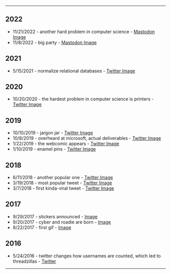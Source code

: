 
***

## 2022

* 11/21/2022 - another hard problem in computer science - [Mastodon Image](https://threddyrexstorage.blob.core.windows.net/posts/20221121_computer_science.png)
* 11/8/2022 - big party - [Mastodon Image](https://threddyrexstorage.blob.core.windows.net/posts/20221108_big_party.png)


## 2021

* 5/15/2021 - normalize relational databases - [Twitter Image](https://threddyrexstorage.blob.core.windows.net/posts/20210515_databases.png)


## 2020

* 10/20/2020 - the hardest problem in computer science is printers - [Twitter Image](https://threddyrexstorage.blob.core.windows.net/posts/20201018_printers.png)


## 2019


* 10/10/2019 - jargon jar - [Twitter Image](https://threddyrexstorage.blob.core.windows.net/posts/20191010_jargon_jar.png)
* 10/8/2019 - overheard at microsoft, actual deliverables - [Twitter Image](https://threddyrexstorage.blob.core.windows.net/posts/20191008_deliverables.png)
* 1/22/2019 - the webcomic appears - [Twitter Image](https://threddyrexstorage.blob.core.windows.net/posts/20190122_webcomic.png)
* 1/10/2019 - enamel pins - [Twitter Image](https://threddyrexstorage.blob.core.windows.net/posts/20190110_pins_arrive.png)


## 2018


* 6/11/2018 - another popular one - [Twitter Image](https://threddyrexstorage.blob.core.windows.net/posts/20180611_keyboard_wall.png)
* 3/19/2018 - most popular tweet - [Twitter Image](https://threddyrexstorage.blob.core.windows.net/posts/20180319_software_developers_confidence.png)
* 3/7/2018 - first kinda-viral tweet - [Twitter Image](https://threddyrexstorage.blob.core.windows.net/posts/20180306_chrome_speed.png)


## 2017


* 9/29/2017 - stickers announced - [Image](https://threddyrexstorage.blob.core.windows.net/posts/20170929_stickers_announced.png)
* 9/20/2017 - cyber and roadie are born - [Image](https://threddyrexstorage.blob.core.windows.net/posts/20170920_cyber_roadie_born.png)
* 8/22/2017 - first gif - [Image](https://threddyrexstorage.blob.core.windows.net/posts/20170821_first_gif.png)



## 2016

* 5/24/2016 - twitter changes how usernames are counted, which led to threadzillas - [Twitter](https://twitter.com/twitter/status/735108260718469121)


***


